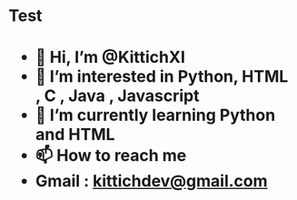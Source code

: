 <h1>Test<h1>





- 👋 Hi, I’m @KittichXI
- 👀 I’m interested in Python, HTML , C , Java , Javascript 
- 💼 I’m currently learning Python and HTML
- 📫 How to reach me
- Gmail : kittichdev@gmail.com

<!---
KittichXI/KittichXI is a ✨ special ✨ repository because its `README.md` (this file) appears on your GitHub profile.
You can click the Preview link to take a look at your changes.
--->

